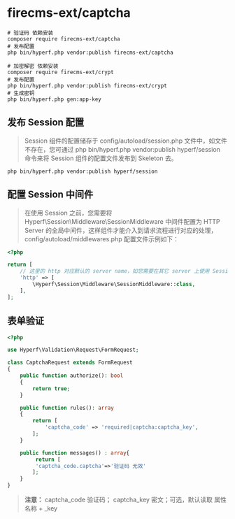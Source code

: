 # firecms-ext/captcha

```shell
# 验证码 依赖安装
composer require firecms-ext/captcha
# 发布配置
php bin/hyperf.php vendor:publish firecms-ext/captcha

# 加密解密 依赖安装
composer require firecms-ext/crypt
# 发布配置
php bin/hyperf.php vendor:publish firecms-ext/crypt
# 生成密钥
php bin/hyperf.php gen:app-key
```

## 发布 Session 配置

> Session 组件的配置储存于 config/autoload/session.php 文件中，如文件不存在，您可通过 php bin/hyperf.php vendor:publish
> hyperf/session 命令来将 Session 组件的配置文件发布到 Skeleton 去。

```shell
php bin/hyperf.php vendor:publish hyperf/session
```

## 配置 Session 中间件

> 在使用 Session 之前，您需要将 Hyperf\Session\Middleware\SessionMiddleware 中间件配置为 HTTP Server
> 的全局中间件，这样组件才能介入到请求流程进行对应的处理，config/autoload/middlewares.php 配置文件示例如下：

```php
<?php

return [
    // 这里的 http 对应默认的 server name，如您需要在其它 server 上使用 Session，需要对应的配置全局中间件
    'http' => [
        \Hyperf\Session\Middleware\SessionMiddleware::class,
    ],
];
```

## 表单验证

```php
<?php

use Hyperf\Validation\Request\FormRequest;

class CaptchaRequest extends FormRequest
{
    public function authorize(): bool
    {
        return true;
    }

    public function rules(): array
    {
        return [
            'captcha_code' => 'required|captcha:captcha_key',
        ];
    }

    public function messages() : array{
         return [
         'captcha_code.captcha'=>'验证码 无效'
        ];
    }
}

```

> **注意：** 
> captcha_code 验证码；
> captcha_key 密文；可选，默认读取 属性名称 + _key
> 